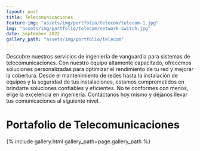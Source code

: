 ```yaml
---
layout: post
title: Telecomunicaciones
feature-img: "assets/img/portfolio/telecom/telecom-1.jpg"
img: "assets/img/portfolio/telecom/network-switch.jpg"
date: September 2022
gallery_path: "assets/img/portfolio/telecom"
---
```


Descubre nuestros servicios de ingeniería de vanguardia para sistemas de telecomunicaciones. Con nuestro equipo altamente capacitado, ofrecemos soluciones personalizadas para optimizar el rendimiento de tu red y mejorar la cobertura. Desde el mantenimiento de redes hasta la instalación de equipos y la seguridad de tus instalaciones, estamos comprometidos en brindarte soluciones confiables y eficientes. No te conformes con menos, elige la excelencia en ingeniería. Contáctanos hoy mismo y déjanos llevar tus comunicaciones al siguiente nivel.

# Portafolio de Telecomunicaciones

{% include gallery.html gallery_path=page.gallery_path %}
